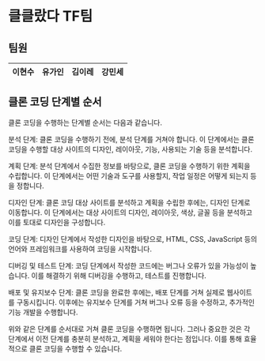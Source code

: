 # 클클랐다 TF팀

## 팀원
|이현수|유가인|김이레|강민세|
|:---:|:---:|:---:|:---:|

## 클론 코딩 단계별 순서
클론 코딩을 수행하는 단계별 순서는 다음과 같습니다.

분석 단계: 클론 코딩을 수행하기 전에, 분석 단계를 거쳐야 합니다. 이 단계에서는 클론 코딩을 수행할 대상 사이트의 디자인, 레이아웃, 기능, 사용되는 기술 등을 분석합니다.

계획 단계: 분석 단계에서 수집한 정보를 바탕으로, 클론 코딩을 수행하기 위한 계획을 수립합니다. 이 단계에서는 어떤 기술과 도구를 사용할지, 작업 일정은 어떻게 되는지 등을 정합니다.

디자인 단계: 클론 코딩 대상 사이트를 분석하고 계획을 수립한 후에는, 디자인 단계로 이동합니다. 이 단계에서는 대상 사이트의 디자인, 레이아웃, 색상, 글꼴 등을 분석하고 이를 토대로 디자인을 구성합니다.

코딩 단계: 디자인 단계에서 작성한 디자인을 바탕으로, HTML, CSS, JavaScript 등의 언어와 프레임워크를 사용하여 코딩을 시작합니다.

디버깅 및 테스트 단계: 코딩 단계에서 작성한 코드에는 버그나 오류가 있을 가능성이 높습니다. 이를 해결하기 위해 디버깅을 수행하고, 테스트를 진행합니다.

배포 및 유지보수 단계: 클론 코딩을 완료한 후에는, 배포 단계를 거쳐 실제로 웹사이트를 구동시킵니다. 이후에는 유지보수 단계를 거쳐 버그나 오류 등을 수정하고, 추가적인 기능 개발을 수행합니다.

위와 같은 단계를 순서대로 거쳐 클론 코딩을 수행하면 됩니다. 그러나 중요한 것은 각 단계에서 이전 단계를 충분히 분석하고, 계획을 세워야 한다는 점입니다. 이를 통해 효율적으로 클론 코딩을 수행할 수 있습니다.
